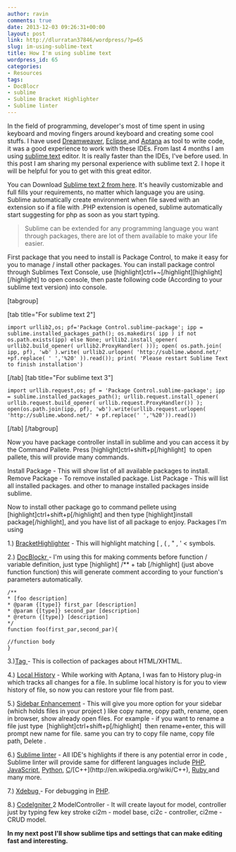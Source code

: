 ```yaml
---
author: ravin
comments: true
date: 2013-12-03 09:26:31+00:00
layout: post
link: http://dlurratan37846/wordpress/?p=65
slug: im-using-sublime-text
title: How I'm using sublime text
wordpress_id: 65
categories:
- Resources
tags:
- DocBlocr
- sublime
- Sublime Bracket Highlighter
- Sublime linter
---
```


In the field of programming, developer's most of time spent in using keyboard and moving fingers around keyboard and creating some cool stuffs. I have used [Dreamweaver](http://www.adobe.com/in/products/dreamweaver.html?kw=p&sdid=JTWPT&skwcid=AL!3085!3!30343892228!b!!g!!dreamweaver%20adobe&ef_id=Uoc5OgAAAe8acEPS:20131203164501:s), [Eclipse ](http://www.eclipse.org/)and [Aptana](http://www.aptana.com/) as tool to write code, it was a good experience to work with these IDEs. From last 4 months I am using [sublime text](http://www.sublimetext.com/2) editor. It is really faster than the IDEs, I've before used. In this post I am sharing my personal experience with sublime text 2. I hope it will be helpful for you to get with this great editor.

You can Download [Sublime text 2 from here](http://www.sublimetext.com/2). It's heavily customizable and full fills your requirements, no matter which language you are using. Sublime automatically create environment when file saved with an extension so if a file with .PHP extension is opened, sublime automatically start suggesting for php as soon as you start typing.


<blockquote>Sublime can be extended for any programming language you want through packages, there are lot of them available to make your life easier.</blockquote>


First package that you need to install is Package Control, to make it easy for you to manage / install other packages. You can install package control through Sublimes Text Console, use [highlight]ctrl+~[/highlight][highlight][/highlight] to open console, then paste following code (According to your sublime text version) into console.

[tabgroup] 

[tab title="For sublime text 2"]

    
    import urllib2,os; pf='Package Control.sublime-package'; ipp = sublime.installed_packages_path(); os.makedirs( ipp ) if not os.path.exists(ipp) else None; urllib2.install_opener( urllib2.build_opener( urllib2.ProxyHandler( ))); open( os.path.join( ipp, pf), 'wb' ).write( urllib2.urlopen( 'http://sublime.wbond.net/' +pf.replace( ' ','%20' )).read()); print( 'Please restart Sublime Text to finish installation')


[/tab]
[tab title="For sublime text 3"]

    
    import urllib.request,os; pf = 'Package Control.sublime-package'; ipp = sublime.installed_packages_path(); urllib.request.install_opener( urllib.request.build_opener( urllib.request.ProxyHandler()) ); open(os.path.join(ipp, pf), 'wb').write(urllib.request.urlopen( 'http://sublime.wbond.net/' + pf.replace(' ','%20')).read())


[/tab]
[/tabgroup]

Now you have package controller install in sublime and you can access it by the Command Pallete. Press [highlight]ctrl+shift+p[/highlight]  to open pallete, this will provide many commands.

Install Package - This will show list of all available packages to install.
Remove Package - To remove installed package.
List Package - This will list all installed packages. and other to manage installed packages inside sublime.

Now to install other package go to command pellete using [highlight]ctrl+shift+p[/highlight] and then type [highlight]install package[/highlight], and you have list of all package to enjoy.
Packages I'm using

1.) [BracketHighlighter](https://github.com/facelessuser/BracketHighlighter) - This will highlight matching [ , ( , " , ' < symbols.

2.) [DocBlockr ](https://github.com/Warin/Sublime/tree/master/DocBlockr)- I'm using this for making comments before function / variable definition, just type [highlight] /** + tab [/highlight] (just above function function) this will generate comment according to your function's parameters automatically.



    
    /**
    * [foo description]
    * @param {[type]} first_par [description]
    * @param {[type]} second_par [description]
    * @return {[type]} [description]
    */
    function foo(first_par,second_par){
    
    //function body
    }




3.)[Tag ](https://github.com/SublimeText/Tag)- This is collection of packages about HTML/XHTML.

4.) [Local History](https://github.com/vishr/local-history) - While working with Aptana, I was fan to History plug-in which tracks all changes for a file. In sublime local history is for you to view history of file, so now you can restore your file from past.

5.) [Sidebar Enhancement](https://github.com/titoBouzout/SideBarEnhancements) - This will give you more option for your sidebar (which holds files in your project ) like copy name, copy path, rename, open in browser, show already open files.
For example - if you want to rename a file just type  [highlight]ctrl+shift+p[/highlight]  then rename+enter, this will prompt new name for file. same you can try to copy file name, copy file path, Delete .

6.) [Sublime linter](https://github.com/SublimeLinter/SublimeLinter) - All IDE's highlights if there is any potential error in code , Sublime linter will provide same for different languages include [PHP](http://php.net/), [JavaScript](https://developer.mozilla.org/en-US/docs/Web/JavaScript), [Python](http://www.python.org/), [C](http://en.wikipedia.org/wiki/C_(programming_language))/[C++](http://en.wikipedia.org/wiki/C++), [Ruby ](https://www.ruby-lang.org/en/)and many more.

7.) [Xdebug ](http://xdebug.org/)- For debugging in [PHP](http://php.net/).

8.) [CodeIgniter ](http://ellislab.com/codeigniter)2 ModelController - It will create layout for model, controller just by typing few key stroke ci2m - model base, ci2c - controller, ci2me - CRUD model.



**In my next post I'll show sublime tips and settings that can make editing fast and interesting.**
